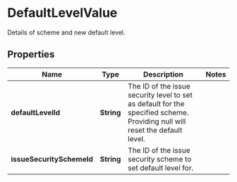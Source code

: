 

# DefaultLevelValue

Details of scheme and new default level.

## Properties

| Name | Type | Description | Notes |
|------------ | ------------- | ------------- | -------------|
|**defaultLevelId** | **String** | The ID of the issue security level to set as default for the specified scheme. Providing null will reset the default level. |  |
|**issueSecuritySchemeId** | **String** | The ID of the issue security scheme to set default level for. |  |



